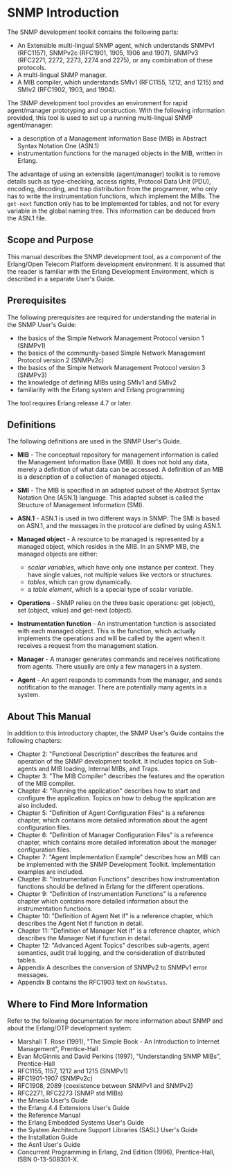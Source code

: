 <!--
%CopyrightBegin%

SPDX-License-Identifier: Apache-2.0

Copyright Ericsson AB 2023-2024. All Rights Reserved.

Licensed under the Apache License, Version 2.0 (the "License");
you may not use this file except in compliance with the License.
You may obtain a copy of the License at

    http://www.apache.org/licenses/LICENSE-2.0

Unless required by applicable law or agreed to in writing, software
distributed under the License is distributed on an "AS IS" BASIS,
WITHOUT WARRANTIES OR CONDITIONS OF ANY KIND, either express or implied.
See the License for the specific language governing permissions and
limitations under the License.

%CopyrightEnd%
-->
# SNMP Introduction

The SNMP development toolkit contains the following parts:

- An Extensible multi-lingual SNMP agent, which understands SNMPv1 (RFC1157),
  SNMPv2c (RFC1901, 1905, 1906 and 1907), SNMPv3 (RFC2271, 2272, 2273, 2274 and
  2275), or any combination of these protocols.
- A multi-lingual SNMP manager.
- A MIB compiler, which understands SMIv1 (RFC1155, 1212, and 1215) and SMIv2
  (RFC1902, 1903, and 1904).

The SNMP development tool provides an environment for rapid agent/manager
prototyping and construction. With the following information provided, this tool
is used to set up a running multi-lingual SNMP agent/manager:

- a description of a Management Information Base (MIB) in Abstract Syntax
  Notation One (ASN.1)
- instrumentation functions for the managed objects in the MIB, written in
  Erlang.

The advantage of using an extensible (agent/manager) toolkit is to remove
details such as type-checking, access rights, Protocol Data Unit (PDU),
encoding, decoding, and trap distribution from the programmer, who only has to
write the instrumentation functions, which implement the MIBs. The `get-next`
function only has to be implemented for tables, and not for every variable in
the global naming tree. This information can be deduced from the ASN.1 file.

## Scope and Purpose

This manual describes the SNMP development tool, as a component of the
Erlang/Open Telecom Platform development environment. It is assumed that the
reader is familiar with the Erlang Development Environment, which is described
in a separate User's Guide.

## Prerequisites

The following prerequisites are required for understanding the material in the
SNMP User's Guide:

- the basics of the Simple Network Management Protocol version 1 (SNMPv1)
- the basics of the community-based Simple Network Management Protocol version 2
  (SNMPv2c)
- the basics of the Simple Network Management Protocol version 3 (SNMPv3)
- the knowledge of defining MIBs using SMIv1 and SMIv2
- familiarity with the Erlang system and Erlang programming

The tool requires Erlang release 4.7 or later.

## Definitions

The following definitions are used in the SNMP User's Guide.

- **MIB** - The conceptual repository for management information is called the
  Management Information Base (MIB). It does not hold any data, merely a
  definition of what data can be accessed. A definition of an MIB is a
  description of a collection of managed objects.

- **SMI** - The MIB is specified in an adapted subset of the Abstract Syntax
  Notation One (ASN.1) language. This adapted subset is called the Structure of
  Management Information (SMI).

- **ASN.1** - ASN.1 is used in two different ways in SNMP. The SMI is based on
  ASN.1, and the messages in the protocol are defined by using ASN.1.

- **Managed object** - A resource to be managed is represented by a managed
  object, which resides in the MIB. In an SNMP MIB, the managed objects are
  either:

  - _scalar variables_, which have only one instance per context. They have
    single values, not multiple values like vectors or structures.
  - _tables_, which can grow dynamically.
  - a _table element_, which is a special type of scalar variable.

- **Operations** - SNMP relies on the three basic operations: get (object), set
  (object, value) and get-next (object).

- **Instrumentation function** - An instrumentation function is associated with
  each managed object. This is the function, which actually implements the
  operations and will be called by the agent when it receives a request from the
  management station.

- **Manager** - A manager generates commands and receives notifications from
  agents. There usually are only a few managers in a system.

- **Agent** - An agent responds to commands from the manager, and sends
  notification to the manager. There are potentially many agents in a system.

## About This Manual

In addition to this introductory chapter, the SNMP User's Guide contains the
following chapters:

- Chapter 2: "Functional Description" describes the features and operation of
  the SNMP development toolkit. It includes topics on Sub-agents and MIB
  loading, Internal MIBs, and Traps.
- Chapter 3: "The MIB Compiler" describes the features and the operation of the
  MIB compiler.
- Chapter 4: "Running the application" describes how to start and configure the
  application. Topics on how to debug the application are also included.
- Chapter 5: "Definition of Agent Configuration Files" is a reference chapter,
  which contains more detailed information about the agent configuration files.
- Chapter 6: "Definition of Manager Configuration Files" is a reference chapter,
  which contains more detailed information about the manager configuration
  files.
- Chapter 7: "Agent Implementation Example" describes how an MIB can be
  implemented with the SNMP Development Toolkit. Implementation examples are
  included.
- Chapter 8: "Instrumentation Functions" describes how instrumentation functions
  should be defined in Erlang for the different operations.
- Chapter 9: "Definition of Instrumentation Functions" is a reference chapter
  which contains more detailed information about the instrumentation functions.
- Chapter 10: "Definition of Agent Net if" is a reference chapter, which
  describes the Agent Net if function in detail.
- Chapter 11: "Definition of Manager Net if" is a reference chapter, which
  describes the Manager Net if function in detail.
- Chapter 12: "Advanced Agent Topics" describes sub-agents, agent semantics,
  audit trail logging, and the consideration of distributed tables.
- Appendix A describes the conversion of SNMPv2 to SNMPv1 error messages.
- Appendix B contains the RFC1903 text on `RowStatus`.

## Where to Find More Information

Refer to the following documentation for more information about SNMP and about
the Erlang/OTP development system:

- Marshall T. Rose (1991), "The Simple Book - An Introduction to Internet
  Management", Prentice-Hall
- Evan McGinnis and David Perkins (1997), "Understanding SNMP MIBs",
  Prentice-Hall
- RFC1155, 1157, 1212 and 1215 (SNMPv1)
- RFC1901-1907 (SNMPv2c)
- RFC1908, 2089 (coexistence between SNMPv1 and SNMPv2)
- RFC2271, RFC2273 (SNMP std MIBs)
- the Mnesia User's Guide
- the Erlang 4.4 Extensions User's Guide
- the Reference Manual
- the Erlang Embedded Systems User's Guide
- the System Architecture Support Libraries (SASL) User's Guide
- the Installation Guide
- the Asn1 User's Guide
- Concurrent Programming in Erlang, 2nd Edition (1996), Prentice-Hall, ISBN
  0-13-508301-X.
